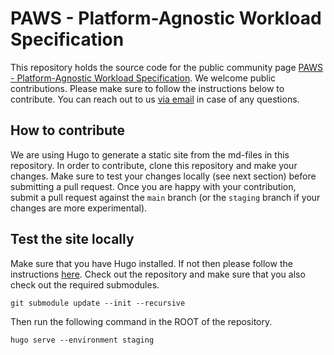 # PAWS - Platform-Agnostic Workload Specification

This repository holds the source code for the public community page [PAWS - Platform-Agnostic Workload Specification](https://cloudagnosticworkloadspecification.com). We welcome public contributions. Please make sure to follow the instructions below to contribute. You can reach out to us [via email](mailto:info@cloudagnosticworkloadspecification.com) in case of any questions.

## How to contribute

We are using Hugo to generate a static site from the md-files in this repository. In order to contribute, clone this repository and make your changes. Make sure to test your changes locally (see next section) before submitting a pull request. Once you are happy with your contribution, submit a pull request against the `main` branch (or the `staging` branch if your changes are more experimental).

## Test the site locally

Make sure that you have Hugo installed. If not then please follow the instructions [here](https://gohugo.io/getting-started/installing/). Check out the repository and make sure that you also check out the required submodules.

```
git submodule update --init --recursive
```

Then run the following command in the ROOT of the repository.

```
hugo serve --environment staging
```
